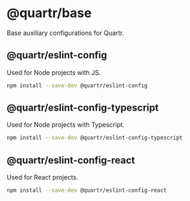 # @quartr/base

Base auxiliary configurations for Quartr.

## @quartr/eslint-config

Used for Node projects with JS.

```bash
npm install --save-dev @quartr/eslint-config
```

## @quartr/eslint-config-typescript

Used for Node projects with Typescript.

```bash
npm install --save-dev @quartr/eslint-config-typescript
```

## @quartr/eslint-config-react

Used for React projects.

```bash
npm install --save-dev @quartr/eslint-config-react
```
